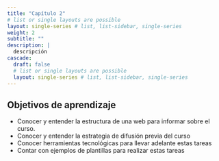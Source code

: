 ```yaml
---
title: "Capítulo 2"
# list or single layouts are possible
layout: single-series # list, list-sidebar, single-series
weight: 2
subtitle: ""
description: |
  descripción
cascade:
  draft: false
  # list or single layouts are possible
  layout: single-series # list, list-sidebar, single-series
---
```


## Objetivos de aprendizaje

* Conocer y entender la estructura de una web para informar sobre el curso.
* Conocer y entender la estrategia de difusión previa del curso
* Conocer herramientas tecnológicas para llevar adelante estas tareas
* Contar con ejemplos de plantillas para realizar estas tareas

